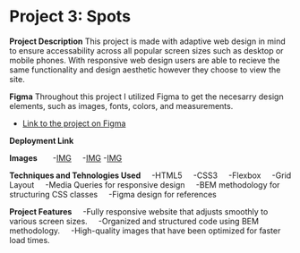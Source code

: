 # Project 3: Spots

**Project Description**
This project is made with adaptive web design in mind to ensure accessability across all popular screen sizes such as desktop or mobile phones. With responsive web design users are able to recieve the same functionality and design aesthetic however they choose to view the site.

**Figma**
Throughout this project I utilized Figma to get the necesarry design elements, such as images, fonts, colors, and measurements.

- [Link to the project on Figma](https://www.figma.com/file/BBNm2bC3lj8QQMHlnqRsga/Sprint-3-Project-%E2%80%94-Spots?type=design&node-id=2%3A60&mode=design&t=afgNFybdorZO6cQo-1)

**Deployment Link**

**Images**  
    -[IMG](./images/Screenshot%202025-05-25%20184132.png)
    -[IMG](./images/Screenshot%202025-05-25%20184206.png) -[IMG](./images/Screenshot%202025-05-25%20184242.png)

**Techniques and Tehnologies Used**
    -HTML5
    -CSS3
    -Flexbox
    -Grid Layout
    -Media Queries for responsive design
    -BEM methodology for structuring CSS classes
    -Figma design for references

**Project Features**
    -Fully responsive website that adjusts smoothly to various screen sizes.
    -Organized and structured code using BEM methodology.
    -High-quality images that have been optimized for faster load times.
